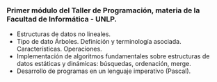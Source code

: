 ### Primer módulo del Taller de Programación, materia de la Facultad de Informática - UNLP. 

* Estructuras de datos no lineales.
* Tipo de dato Árboles. Definición y terminología asociada. Características. Operaciones.
* Implementación de algoritmos fundamentales sobre estructuras de datos estáticas y dinámicas: búsquedas, ordenación, merge.
* Desarrollo de programas en un lenguaje imperativo (Pascal).
